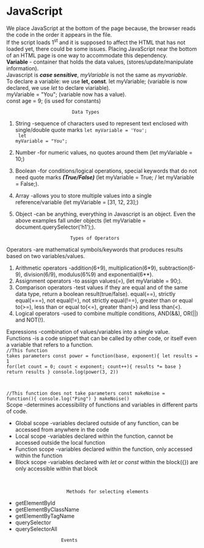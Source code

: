 # JavaScript
We place JavaScript at the bottom of the page because, the browser reads the code in the order it appears in the file. <br>
If the script loads 1<sup>st</sup> and it is supposed to affect the HTML that has not loaded yet, there could be some issues. Placing JavaScript near the bottom of an HTML page is one way to accommodate this dependency.<br>
<strong>Variable</strong> - container that holds the data values, (stores/update/manipulate information).<br>
Javascript is <i><strong>case sensitive</i></strong>, <em>myVariable</em> is not the same as <em>myvariable</em>. <br>
To declare a variable: we use <b>let, const</b>.
let myVariable; (variable is now declared, we use <em>let</em> to declare viariable).<br>
myVariable = "You"; (variable now has a value).<br>
const age = 9; (is used for constants)<br>

                            Data Types
1. String -sequence of characters used to represent text enclosed with single/double quote marks <code>let myVariable = 'You'; <br> let myVariable = "You";</code><br>
2. Number -for numeric values, no quotes around them (let myVariable = 10;)
3. Boolean -for conditions/logical operations, special keywords that do not need quote marks <i><b>(True/False)</i></b> (let myVariable = True; / let myVariable = False;).
4. Array -allows you to store multiple values into a single reference/variable (let myVariable = [31, 12, 23];)
5. Object -can be anything, everything in Javascript is an object. Even the above examples fall under objects (let myVariable = document.querySelector('h1');).<br>

                           Types of Operators
Operators -are mathematical symbols/keywords that produces results based on two variables/values.
1. Arithmetic operators -addition(6+9), multiplication(6*9), subtraction(6-9), division(6/9), modulus(6%9) and exponential(6**).
2. Assignment operators -to assign values(=), (let myVariable = 90;).
3. Comparison operators -test values if they are equal and of the same data type, return a boolean result(true/false). equal(==), strictly equal(===), not equal(!=), not strictly equal(!==), greater than or equal to(>=), less than or equal to(<=), greater than(>) and less than(<).
4. Logical operators -used to combine multiple conditions, AND(&&), OR(||) and NOT(!).

Expressions -combination of values/variables into a single value.<br>
Functions -is a code snippet that can be called by other code, or itself even a variable that refers to a function.<br>
<code>//This function takes parameters
const power = function(base, exponent){
    let results = 1
    for(let count = 0; count < exponent; count++){
        results *= base
    }
    return results
}
console.log(power(3, 2))

//This function does not take parameters
const makeNoise = function(){
    console.log("Ping")
}
makeNoise()</code><br>
Scope -determines accessibility of functions and variables in different parts of code.<br>
<ul>
  <li>Global scope -variables declared outside of any function, can be accessed from anywhere in the code</li>
  <li>Local scope -variables declared within the function, cannot be accessed outside the local function</li>
  <li>Function scope -variables declared within the function, only accessed within the function</li>
  <li>Block scope -variables declared with <i>let</i> or <i>const</i> within the block({}) are only accessible within that block</li>
</ul><br>

                          Methods for selecting elements
<ul>
  <li>getElementById</li>
  <li>getElementByClassName</li>
  <li>getElementByTagName</li>
  <li>querySelector</li>
  <li>querySelectorAll</li>
</ul>

                        Events
